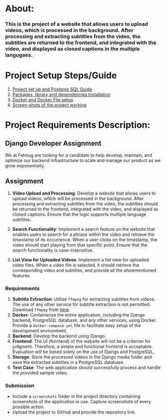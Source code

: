 # About:

### This is the project of  a website that allows users to upload videos, which is processed in the background. After processing and extracting subtitles from the video, the subtitles are returned to the frontend, and integrated with the video, and displayed as closed captions in the multiple langugaes.


# Project Setup Steps/Guide 

1. [Project set up and Postgres SQL Guide](Documentation/postgres_guide.md)
2. [Packages, library and dependencies Installation](Documentation/packages_library.md)
3. [Docker and Docker File  setup ](Documentation/dockerguide.md)
4. [Screen-shots of the project working](screenshots)



# Project  Requirements Description: 

## Django Developer Assignment

We at Fatmug are looking for a candidate to help develop, maintain, and optimize our backend infrastructure to scale and manage our product as we grow exponentially.

## Assignment

1. **Video Upload and Processing**: Develop a website that allows users to upload videos, which will be processed in the background. After processing and extracting subtitles from the video, the subtitles should be returned to the frontend, integrated with the video, and displayed as closed captions. Ensure that the logic supports multiple language subtitles.

2. **Search Functionality**: Implement a search feature on the website that enables users to search for a phrase within the video and retrieve the timestamp of its occurrence. When a user clicks on the timestamp, the video should start playing from that specific point. Ensure that the search functionality is case-insensitive.

3. **List View for Uploaded Videos**: Implement a list view for uploaded video files. When a video file is selected, it should retrieve the corresponding video and subtitles, and provide all the aforementioned features.

### Requirements

1. **Subtitle Extraction**: Utilize `ffmpeg` for extracting subtitles from videos. The use of any other service for subtitle extraction is not permitted. Download `ffmpeg` from [here](https://www.ffmpeg.org/download.html).
2. **Docker**: Containerize the entire application, including the Django backend, PostgreSQL database, and any other services, using Docker. Provide a `docker-compose.yml` file to facilitate easy setup of the development environment.
3. **Backend**: Develop the backend using Django.
4. **Frontend**: The UI (frontend) of the website will not be a criterion for judgment. Therefore, a simple and functional frontend is acceptable. Evaluation will be based solely on the use of Django and PostgreSQL.
5. **Storage**: Store the processed videos in the Django media folder and save the extracted subtitles in a PostgreSQL database.
6. **Test Case**: The web application should successfully process and handle the provided sample video.

### Submission

- Include a `screenshots` folder in the project directory containing screenshots of the application in use. Capture screenshots of every possible action.
- Upload the project to GitHub and provide the repository link.

